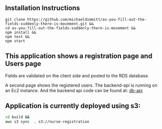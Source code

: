 ## Installation Instructions

```
git clone https://github.com/michaeldimmitt/as-you-fill-out-the-fields-suddenly-there-is-movement.git &&
cd as-you-fill-out-the-fields-suddenly-there-is-movement &&
npm install &&
npm test &&
npm start
```

## This application shows a registration page and Users page
Fields are validated on the client side and posted to the RDS database.

A second page shows the registered users.
The backend-api is running on an Ec2 instance. And the backend api code can be found at: [db-api](https://github.com/MichaelDimmitt/db-api)


<!--
## Axios network requests contact and AWS Postgres Relational Database Service(RDS)
Rds information is stored in a config file ignored by this project.
<br/>An example config file can be found at .example.config.rds
<br/>Change the key to your RDS instance after copying the file to the correct location:
```bash
cp .example.rds.url.config.js src/rds.url.config.js;
```
## Application not currently deployed with surge
```bash
  npm run build &&
  cd $(pwd)/build &&
  cp index.html 404.html &&
  surge $(pwd) nurse-registration.surge.sh &&
  cd ..;
```
-->

## Application is currently deployed using s3:
```bash
cd build && 
aws s3 sync  . s3://nurse-registration
```
